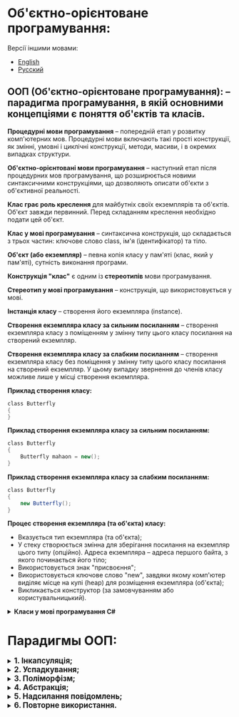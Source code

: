 # **Об'єктно-орієнтоване програмування:**

Версії іншими мовами:
- [English][readme.en]
- [Русский][readme.ru]

## **ООП (Об'єктно-орієнтоване програмування):** – парадигма програмування, в якій основними концепціями є поняття **об'єктів** та **класів**.

**Процедурні мови програмування** – попередній етап у розвитку комп'ютерних мов. Процедурні мови включають такі прості конструкції, як змінні, умовні і циклічні конструкції, методи, масиви, і в окремих випадках структури.

**Об'єктно-орієнтовані мови програмування** – наступний етап після процедурних мов програмування, що розширюється новими синтаксичними конструкціями, що дозволяють описати об'єкти з об'єктивної реальності.

**Клас грає роль креслення** для майбутніх своїх екземплярів та об'єктів. Об'єкт завжди первинний. Перед складанням креслення необхідно подати цей об'єкт.

**Клас у мові програмування** – синтаксична конструкція, що складається з трьох частин: ключове слово class, ім'я (ідентифікатор) та тіло.

**Об'єкт (або екземпляр)** – певна копія класу у пам'яті (клас, який у пам'яті), сутність виконання програми.

**Конструкція "клас"** є одним із **стереотипів** мови програмування.

**Стереотип у мові програмування** – конструкція, що використовується у мові.

**Інстанція класу** – створення його екземпляра (instance).

**Створення екземпляра класу за сильним посиланням** – створення екземпляра класу з поміщенням у змінну типу цього класу посилання на створений екземпляр.

**Створення екземпляра класу за слабким посиланням** – створення екземпляра класу без поміщення у змінну типу цього класу посилання на створений екземпляр. У цьому випадку звернення до членів класу можливе лише у місці створення екземпляра.

**Приклад створення класу:**

```cs
сlass Butterfly
{
}
```

**Приклад створення екземпляра класу за сильним посиланням:**

```cs
сlass Butterfly
{
    Butterfly mahaon = new();
}
```

**Приклад створення екземпляра класу за слабким посиланням:**

```cs
сlass Butterfly
{
    new Butterfly();
}
```

**Процес створення екземпляра (та об'єкта) класу:**
-	Вказується тип екземпляра (та об'єкта);
-	У стеку створюється змінна для зберігання посилання на екземпляр цього типу (опційно). Адреса екземпляра – адреса першого байта, з якого починається його тіло;
-	Використовується знак "присвоєння";
-	Використовується ключове слово "new", завдяки якому комп'ютер виділяє місце на купі (heap) для розміщення екземпляра (об'єкта);
-	Викликається конструктор (за замовчуванням або користувальницький).

<details>
<summary><b>Класи у мові програмування C#</b></summary>

**Клас у мові програмування C#** – це конструкція, що містить у собі поля та методи.

**Об'єкт (і екземпляр) у мові програмування C#** – це виділена область пам'яті, в якій знаходяться наші змінні (поля) та методи.

Клас може містити у своєму тілі: поля, методи, властивості та події.

Поля визначають стан, а методи поведінки майбутнього об'єкта.

**Об'єкти містять** у собі статичні поля та всі методи.
**Екземпляри містять** у собі нестатичні поля та пов'язані з об'єктом.

Члени класу мають **модифікатори доступу.**
**Модифікатори доступу** – ключові слова, які задають оголошену доступність члена або типу.

Доступ до цих полів здійснюється через **методи доступу**.

**Методи доступу поділяються на** методи-мутатори та методи-аксесори.

**Метод-мутатор (setter)** - метод, що змінює значення поля.

**Метод-аксесор (getter)** – метод, який повертає значення поля.

**Властивість з одним методом доступу** – властивість лише для запису (WriteOnly) або лише для читання (ReadOnly).

**Автоматично реалізовані властивості** – більш лаконічна форма властивостей, їх сенс використовувати, як у методах доступу "get" і "set" не потрібно додаткова логіка. При створенні властивостей, що автоматично реалізуються, компілятор створить закрите анонімне резервне поле, яке буде доступне за допомогою методів доступу "get" і "set".

**Конструктор за замовчуванням** - конструктор без параметрів, яким може бути явно визначений розробником,
так і створений компілятором, якщо в класі не визначено жодних інших конструкторів.

**Користувальницький конструктор** - конструктор з параметрами, визначений розробником (користувачем мови програмування).

За наявності в класі конструктора для виклику конструктора за замовчуванням необхідно його явно визначити.
Для виклику одного конструктора іншого конструктора необхідно використовувати ключове слово **this**.

</details>

# **Парадигмы ООП:**

<details>
<summary><b style="font-size: 1.2em">1.	Інкапсуляція;</b></summary>

**Інкапсуляція** - властивість системи, що дозволяє об'єднати дані та методи, що працюють з ними, у класі, а також приховати деталі реалізації від користувача.

Форми інкапсуляції:
1. **Приховування членів базового класу** - використання модифікаторів virtual/override:

    ```cs
        internal class BaseClass
        {
            public virtual void BaseClassMethod()
            {
                Console.WriteLine(nameof(BaseClass));
            }
        }

        internal class DerivedClass : BaseClass
        {
            public override void BaseClassMethod()
            {
                Console.WriteLine(nameof(DerivedClass));
            }
        }

        internal class DemoClass
        {
            private void DemoMethod()
            {
                DerivedClass derivedClass = new DerivedClass();
                // Implementation of "BaseClassMethod" method is hidden by derived
                // class implementation via virtual/override modifiers:
                derivedClass.BaseClassMethod();
            }
        }
    ```

2. **Приховування реалізації** – використання модифікаторів доступу, приведення до базового типу:

    ```cs
        public class BaseClass
        {
            public void BaseClassPublicMethod()
            {
            }

            protected void BaseClassProtectedMethod()
            {
            }

            private void BaseClassPrivateMethod()
            {
            }
        }

        public class DerivedClass : BaseClass
        {
            public void DerivedClassPublicMethod()
            {
                // Error: private methods are not inherited: Uncomment the following
                // code to see the errors.
                # BaseClassPrivateMethod();

                // Protected and public methods are inherited, but only available
                // inside the derived classes:
                BaseClassProtectedMethod();
            }
        }

        internal class DemoClass
        {
            private void DemoMethod()
            {
                BaseClass baseClass = new();
                baseClass.BaseClassPublicMethod();

                DerivedClass derivedClass = new();
                derivedClass.DerivedClassPublicMethod();

                // Public methods are inherited and available outside the derived classes:
                derivedClass.BaseClassPublicMethod();

                // Error: derived class members are not available in the base class variables:
                // Uncomment the following code to see the errors.
                # BaseClass derivedInBaseClassVariable = new DerivedClass();
                # derivedInBaseClassVariable.DerivedClassPublicMethod();
            }
        }
    ```

3. **Приховування частин програмних систем** – інкапсуляція варіацій (наприклад, шаблон проектування "Facade"):

    ```cs
    internal class ClassA
    {
        private readonly string _content;

        public ClassA(string content)
        {
            _content = content;
        }

        public void DisplayContent()
        {
            Console.ForegroundColor = ConsoleColor.Green;
            Console.WriteLine(_content);
            Console.ResetColor();
        }
    }

    internal class ClassB
    {
        private readonly string _content;

        public ClassB(string content)
        {
            _content = content;
        }

        public void DisplayContent()
        {
            Console.ForegroundColor = ConsoleColor.Red;
            Console.WriteLine(_content);
            Console.ResetColor();
        }
    }

    internal class ClassFacade
    {
        private readonly ClassA _classA;
        private readonly ClassB _classB;

        public ClassFacade(string contentClassA, string contentClassB)
        {
            _classA = new ClassA(contentClassA);
            _classB = new ClassB(contentClassB);
        }

        public void DisplayContent()
        {
            _classA.DisplayContent();
            _classB.DisplayContent();
        }
    }

    internal class DemopClass
    {
        public void DemoMethod()
        {
            // Parts of the software system (classes A and B) is hidden behind
            // the Facade object 'ClassFacade':
            ClassFacade classFacade = new("ContentClassA", "ContentClassB");

            classFacade.DisplayContent();

            // Instead of directly infocation parts (classes A and B) of the
            // software system separatly:
            ClassA classA = new("ContentClassA");
            ClassB classB = new("ContentClassB");

            classA.DisplayContent();
            classB.DisplayContent();
        }
    }
    ```

Також в інформатиці існує окреме, але схоже поняття "Приховування інформації", яке складається з трьох основних частин:

-	**Приховування реалізації** членів класу:

    ```cs
        internal class ClassA
        {
            public void ClassAMethod()
            {
                DateTime dateTime = DateTime.Now;

                Console.WriteLine(dateTime);
            }
        }

        internal class ClassB
        {
            public void ClassBMethod()
            {
                ClassA classA = new();

                // The implementation (instructions inside 'ClassAMethod') is hidden
                // from the user.
                classA.ClassAMethod();
            }
        }
    ```

-	**Інкапсуляція варіацій** як приховування частин програмних систем (Перетинається з третьою формою інкапсуляції);
-	**Приховування типів даних**, що часто реалізується через використання змінних типів "dynamic" та "var":

    ```cs
        internal class Class
        {
            public int Method1()
            {
                return new int();
            }

            public double Method2()
            {
                return new double();
            }

            public void ClassMethod()
            {
                // Data types are hidden by variables 'var' and 'dynamic':
                var varVariable = Method1();
                dynamic dynamicVariable = Method2();

                Console.WriteLine(varVariable);
                Console.WriteLine(dynamicVariable);
            }
        }
    ```

</details>

<details>
<summary><b style="font-size: 1.2em">2.	Успадкування;</b></summary>

**Успадкування** - властивість системи, що дозволяє описати новий клас на основі існуючого;

Варіанти найменувань класів у відносинах:
- Базовий клас – Похідний клас;
- Суперклас - Підклас (сабклас);
- Батьківський клас – Дочірній клас;
- Клас-батько – Клас-нащадок;

Приклад реалізації наслідування:

```cs
public class BaseClass
{
    public void BaseClassPublicMethod()
    {
    }

    protected void BaseClassProtectedMethod()
    {
    }

    private void BaseClassPrivateMethod()
    {
    }
}

public class DerivedClass : BaseClass
{
    public void DerivedClassPublicMethod()
    {
        // Error: private methods are not inherited:
        // Uncomment the following code to see the errors.
        # BaseClassPrivateMethod();

        // Protected and public methods are inherited, but only available
        // inside the derived classes:
        BaseClassProtectedMethod();
    }
}

internal class Program
{
    private static void Main(string[] args)
    {
        BaseClass baseClass = new();
        baseClass.BaseClassPublicMethod();

        DerivedClass derivedClass = new();
        derivedClass.DerivedClassPublicMethod();

        // Public methods are inherited and available outside the derived classes:
        derivedClass.BaseClassPublicMethod();

        Console.WriteLine("Hello, Inheritance!");
    }
}
```

</details>
<details>
<summary><b style="font-size: 1.2em">3.	Поліморфізм;</b></summary>

**Поліморфізм** - можливість об'єктів з однаковою специфікацією мати різну реалізацію.

Типи поліморфізму:

- **Класичний примусовий** – має 2 форми:
    1. **Використання віртуальних членів:** перевизначення членів, що реалізується модифікаторами virtual/override:
    
        ```cs
        internal class BaseClass
        {
            public virtual void Action()
            {
                Console.WriteLine(nameof(BaseClass));
            }
        }

        internal class DerivedClass1 : BaseClass
        {
            public override void Action()
            {
                Console.WriteLine(nameof(DerivedClass1));
            }
        }

        internal class DerivedClass2 : BaseClass
        {
            public override void Action()
            {
                Console.WriteLine(nameof(DerivedClass2));
            }
        }

        internal class ClassDemo
        {
            public virtual void MethodDemo()
            {
                BaseClass instance = new();
                instance.Action();

                // Overriden method of the derived class replaces method of the base class:
                instance = new DerivedClass1();
                instance.Action();

                // Overriden method of the another derived class replaces overriden
                // method of the previous class:
                instance = new DerivedClass2();
                instance.Action();
            }
        }
        ```

    2. **Приховування членів класу**, що реалізується приведенням до базового типу:
    
        ```cs
        internal class BaseClass
        {
            public void BaseClassMethod()
            {
            }
        }

        internal class DerivedClass : BaseClass
        {
            public void DerivedClassMethod()
            {
            }
        }

        internal class ClassDemo
        {
            public void MethodDemo()
            {
                DerivedClass derivedClass = new();

                // Instance of the derived class type in the variable of the derived
                // class type has access to derived class and base class methods:
                derivedClass.DerivedClassMethod();
                derivedClass.BaseClassMethod();

                BaseClass baseClass = derivedClass;
                // Instance of the derived class type in the variable of the base
                // class type has only access to base class method:
                //Uncomment the following code to see the errors.
                # baseClass.DerivedClassMethod();
                baseClass.BaseClassMethod();
            }
        }
        ```

    За наявності однієї конструкції відразу двох форм поліморфізму, перша форма нейтралізує другу.

- **Ad Hoc поліморфізм** - поліморфізм, заснований на навантаженні методів:

        ```cs
        internal class AdHoc
        {
            public void AdHocMethod(int arg)
            {
                Console.WriteLine("int arg method");
            }

            public void AdHocMethod(string arg)
            {
                Console.WriteLine("string arg method");
            }

            public void AdHocMethod(bool arg)
            {
                Console.WriteLine("bool arg method");
            }
        }

        internal class ClassDemo
        {
            public void MethodDemo()
            {
                AdHoc adHoc = new();

                // Different method implementations are called when arguments of
                // different types are passed to a method:
                adHoc.AdHocMethod(new int());
                adHoc.AdHocMethod(new string('-', 10));
                adHoc.AdHocMethod(new bool());
            }
        }
        ```

- **Поліморфізм "Качиної типізації"**:
    - Реалізація через тип **dynamic**:

        ```cs
        public class ClassA
        {
            public void Action()
            {
            }
        }

        public class ClassB
        {
            public void Action()
            {
            }
        }

        internal class AdHocDemoClass
        {
            public void AdHocDemoMethod()
            {
                dynamic dynamicVariable = new ClassA();
                dynamicVariable.Action();

                dynamicVariable = new ClassB();
                dynamicVariable.Action();
            }
        }
        ```

    - Реалізація через успадкування спадкоємців від загального базового типу:

        ```cs
        public class ClassA
        {
            public void Action()
            {
            }
        }

        public class ClassB
        {
            public void Action()
            {
            }
        }

        public interface IAction
        {
            public void Action();
        }

        public class DerivedClassA : ClassA, IAction
        {
        }

        public class DerivedClassB : ClassB, IAction
        {
        }

        internal class AdHocDemoClass
        {
            public void AdHocDemoMethod()
            {
                IAction iActionVariable = new DerivedClassA();
                iActionVariable.Action();

                iActionVariable = new DerivedClassB();
                iActionVariable.Action();
            }
        }
        ```

</details>
<details>
<summary><b style="font-size: 1.2em">4.	Абстракція;</b></summary>

**Абстракція** - надання об'єкту характеристик, що чітко визначають його концептуальні межі, відрізняючи від усіх інших об'єктів. Дозволяє працювати з об'єктом, не вдаючись особливо реалізації;

**Абстрагування** – це спосіб виділити набір значних показників об'єкта, виключаючи з розгляду незначні. Відповідно, абстракція – це набір таких характеристик.

**Інтерфейс** – семантична та синтаксична конструкція у коді програми, що використовується для специфікування послуг, що надаються класом або компонентом.

**Конструкція "інтерфейс" у мові програмування** – стереотип, що є аналогом чистого абстрактного класу, в якому заборонено будь-яку реалізацію.

```cs
internal abstract class ClassBase
{
    public abstract int Function(string data);
}

internal interface IFunction
{
    public int Function(string data);
}

internal class DerivedClass1 : ClassBase
{
    public override int Function(string data)
    {
        return data.Length;
    }

    public void Procedure(string data)
    {
        Console.WriteLine(data);
    }
}

internal class DerivedClass2 : IFunction
{
    public int Function(string data)
    {
        return data.Length;
    }

    public void Procedure(string data)
    {
        Console.WriteLine(data);
    }
}

internal class Program
{
    private static void Main(string[] args)
    {
        // Abstraction discards implementation members it doesn't have:
        ClassBase instance1 = new DerivedClass1();
        instance1.Function(nameof(ClassBase));
        //Uncomment the following code to see the errors.
        #instance1.Procedure(nameof(DerivedClass1));

        IFunction instance2 = new DerivedClass2();
        instance1.Function(nameof(IFunction));
        //Uncomment the following code to see the errors.
        #instance1.Procedure(nameof(DerivedClass2));

        Console.WriteLine("Hello, Abstraction!");
    }
}
```

</details>
<details>
<summary><b style="font-size: 1.2em">5.	Надсилання повідомлень;</b></summary>

**Посилання повідомлень** - спосіб передачі керування об'єкту. Якщо об'єкт повинен відповідати на це повідомлення, то у нього має бути метод, який відповідає цьому повідомленню;

Інакше кажучи, це організація інформаційних потоків між об'єктами:

```cs
internal class ClassDemo
{
    public void MethodDemo()
    {
    }
}

internal class Program
{
    private static void Main(string[] args)
    {
        ClassDemo class1 = new();
        // Sending the message is named 'MethodDemo' from object of class
        // 'Program' to object of class 'ClassDemo' even without any arguments
        class1.MethodDemo();

        Console.WriteLine("Hello, World!");
    }
}
```

</details>
<details>
<summary><b style="font-size: 1.2em">6.	Повторне використання.</b></summary>

**Повторне використання** - парадигма в ООП, у якій стверджується, що програми (комп'ютерні програми, програмні модулі) повинні частково чи повністю складатися з частин, написаних раніше компонентів та/або частин інших програм (систем). Це основна методологія, яка застосовується для скорочення трудовитрат розробки складних систем.

У категорію повторного використання входить все, що використовується більше одного разу: методи, класи/структури, успадкування, бібліотеки та фреймворки.

Код класу для перевикористання з тієї ж збірки, де здійснюється перевикористання:

```cs
namespace Reuse
{
    internal class ReusableClass1
    {
        public void ReusableMethod()
        {
        }
    }
}

```

Код класу для перевикористання з іншої збірки (наприклад, бібліотеки):

```cs
namespace ReusableCodeLibrary
{
    public class ReusableClass3
    {
        public void ReusableMethod()
        {
        }
    }
}
```

Код класу, що виконує перевикористання:

```cs
namespace Reuse
{
    internal class ReusableClass2
    {
        private ReusableClass1 ReusableClass1 { get; set; } = new();

        private ReusableClass3 ReusableClass3 { get; set; } = new();

        public void ReusableMethod()
        {
            ReusableClass1.ReusableMethod();
            ReusableClass3.ReusableMethod();
        }
    }
}

internal class Program
{
    private static void Main(string[] args)
    {
        // Reuse of instructions in methods and objects described earlier:
        ReusableClass2 reusableClass2 = new();
        reusableClass2.ReusableMethod();

        ReusableClass2 reusableClass1 = new();
        reusableClass2.ReusableMethod();

        ReusableClass2 reusableClass3 = new();
        reusableClass3.ReusableMethod();

        Console.WriteLine("Hello, Reuse!");
    }
}
```

</details>



<!-- LINKS -->

[readme.en]: ./README.md
[readme.ru]: ./README_RU.md
